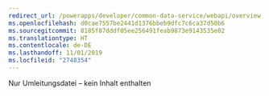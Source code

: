 ```yaml
---
redirect_url: /powerapps/developer/common-data-service/webapi/overview
ms.openlocfilehash: d0cae7557be2441d1376bbeb9dfc7c6ca37d50b6
ms.sourcegitcommit: 8185f87dddf05ee256491feab9873e9143535e02
ms.translationtype: HT
ms.contentlocale: de-DE
ms.lasthandoff: 11/01/2019
ms.locfileid: "2748354"
---
```

Nur Umleitungsdatei – kein Inhalt enthalten

